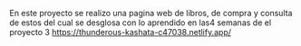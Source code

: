 En este proyecto se realizo una pagina web de libros, de compra y consulta de estos
del cual se desglosa con lo aprendido en las4 semanas de el proyecto 3
https://thunderous-kashata-c47038.netlify.app/
